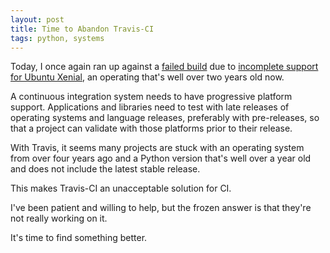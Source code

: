 ```yaml
---
layout: post
title: Time to Abandon Travis-CI
tags: python, systems
---
```


Today, I once again ran up against a [failed build](https://travis-ci.org/yougov/mongo-connector/builds/448124483) due to [incomplete support for Ubuntu Xenial](https://github.com/travis-ci/travis-ci/issues/6469), an operating that's well over two years old now.

A continuous integration system needs to have progressive platform support. Applications and libraries need to test with late releases of operating systems and language releases, preferably with pre-releases, so that a project can validate with those platforms prior to their release.

With Travis, it seems many projects are stuck with an operating system from over four years ago and a Python version that's well over a year old and does not include the latest stable release.

This makes Travis-CI an unacceptable solution for CI.

I've been patient and willing to help, but the frozen answer is that they're not really working on it.

It's time to find something better.
